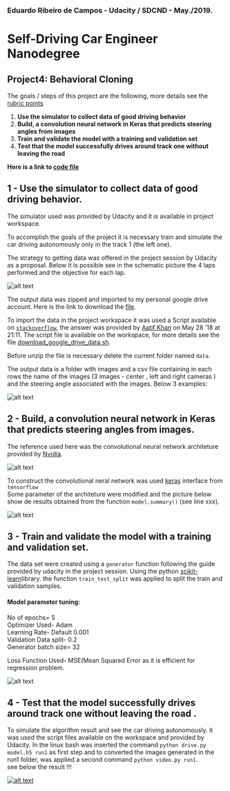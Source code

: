 ### Eduardo Ribeiro de Campos - Udacity / SDCND - May./2019.


# Self-Driving Car Engineer Nanodegree

## **Project4: Behavioral Cloning** 


[//]: # (Image References)

[image1]: ./images/udacity_simulator.jpg
[image2]: ./images/dataset_images.jpg
[image3]: ./images/training_process.jpg
[image4]: ./images/cnn-architecture.jpg
[image5]: ./images/model_summary.jpg
[image6]: ./images/model_mean_squared_error_loss.jpg
[image7]: ./images/video.jpg

 

The goals / steps of this project are the following, more details see the [rubric points](https://review.udacity.com/#!/rubrics/1968/view) 

1. **Use the simulator to collect data of good driving behavior**<br/> 
2. **Build, a convolution neural network in Keras that predicts steering angles from images**<br/> 
3. **Train and validate the model with a training and validation set**<br/> 
4. **Test that the model successfully drives around track one without leaving the road**<br/> 
 

**Here is a link to [code file](./model.py)**

## 1 - Use the simulator to collect data of good driving behavior.

The simulator used was provided by Udacity and it is available in project workspace. 

To accomplish the goals of the project it is necessary train and simulate the car driving autonomously only in the track 1 (the left one).

The strategy to getting data was offered in the project session by Udacity as a proposal. Below it is possible see in the schematic picture the 4 laps performed and the objective for each lap.

![alt text][image3]

The output data was zipped and imported to my personal google drive account. Here is the link to download the [file](https://drive.google.com/file/d/16wo6T1mjTcNS6QnCiLscyo8yJAqEPnOU/view?usp=sharing).

To import the data in the project workspace it was used a Script available on [`stackoverflow`](https://stackoverflow.com/questions/25010369/wget-curl-large-file-from-google-drive), the answer was provided by
[Aatif Khan](https://stackoverflow.com/users/3292493/aatif-khan) on May 28 '18 at 21:11. The script file is available on the workspace, for more details see the file [download_google_drive_data.sh](./download_google_drive_data.sh).

Before unzip the file is necessary delete the current folder named `data`.

The output data is a folder with images and a csv file containing in each rows the name of the images (3 images - center , left and right cameras ) and the steering angle associated with the images.
Below 3 examples:

![alt text][image2]


## 2 - Build, a convolution neural network in Keras that predicts steering angles from images.


The reference used here was the convolutional neural network architeture provided by [Nvidia](https://devblogs.nvidia.com/deep-learning-self-driving-cars/).


![alt text][image4]


To construct the convolutional neral network was used [keras](https://www.tensorflow.org/guide/keras) interface from `tensorflow`<br/> 
Some parameter of the architeture were modified and the picture below show de results obtained from the function `model.summary()` (see line xxx).


![alt text][image5]



## 3 - Train and validate the model with a training and validation set.

The data set were created using a `generator` function following the guide provided by udacity in the project session. Using the python  [scikit-learn](https://scikit-learn.org/stable/)library. the function `train_test_split` was applied to split the train and validation samples.

#### Model parameter tuning:
No of epochs= 5<br/> 
Optimizer Used- Adam<br/> 
Learning Rate- Default 0.001<br/> 
Validation Data split- 0.2<br/> 
Generator batch size= 32<br/> 

Loss Function Used- MSE(Mean Squared Error as it is efficient for regression problem.

![alt text][image6]


## 4 - Test that the model successfully drives around track one without leaving the road .

To simulate the algorithm result and see the car driving autonomously. it was used the script files available on the workspace and provided by Udacity. In the linux bash was inserted the command `python drive.py model.h5 run1` as first step and to converted the images generated in the run1 folder, was applied a second command  `python video.py run1`. <br/> see below the result !!!


[![alt text][image1]](https://youtu.be/-1MkRQP87yQ)
